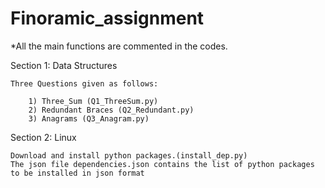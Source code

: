 # Finoramic_assignment
*All the main functions are commented in the codes.

Section 1: Data Structures

    Three Questions given as follows:
    
        1) Three_Sum (Q1_ThreeSum.py)               
        2) Redundant Braces (Q2_Redundant.py)           
        3) Anagrams (Q3_Anagram.py)             
    
Section 2: Linux


    Download and install python packages.(install_dep.py)
    The json file dependencies.json contains the list of python packages to be installed in json format
    
